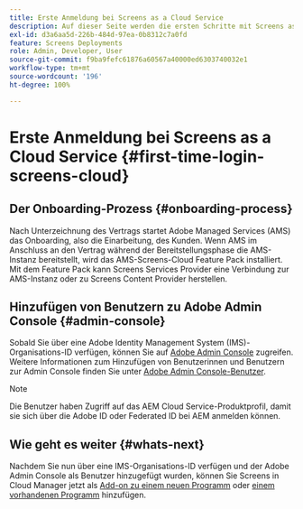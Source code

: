 ```yaml
---
title: Erste Anmeldung bei Screens as a Cloud Service
description: Auf dieser Seite werden die ersten Schritte mit Screens as a Cloud Service beschrieben.
exl-id: d3a6aa5d-226b-484d-97ea-0b8312c7a0fd
feature: Screens Deployments
role: Admin, Developer, User
source-git-commit: f9ba9fefc61876a60567a40000ed6303740032e1
workflow-type: tm+mt
source-wordcount: '196'
ht-degree: 100%

---
```


# Erste Anmeldung bei Screens as a Cloud Service {#first-time-login-screens-cloud}


## Der Onboarding-Prozess {#onboarding-process}

Nach Unterzeichnung des Vertrags startet Adobe Managed Services (AMS) das Onboarding, also die Einarbeitung, des Kunden. Wenn AMS im Anschluss an den Vertrag während der Bereitstellungsphase die AMS-Instanz bereitstellt, wird das AMS-Screens-Cloud Feature Pack installiert. Mit dem Feature Pack kann Screens Services Provider eine Verbindung zur AMS-Instanz oder zu Screens Content Provider herstellen.

## Hinzufügen von Benutzern zu Adobe Admin Console {#admin-console}

Sobald Sie über eine Adobe Identity Management System (IMS)-Organisations-ID verfügen, können Sie auf [Adobe Admin Console](https://adminconsole.adobe.com/) zugreifen. Weitere Informationen zum Hinzufügen von Benutzerinnen und Benutzern zur Admin Console finden Sie unter [Adobe Admin Console-Benutzer](https://helpx.adobe.com/de/enterprise/admin-guide.html/enterprise/using/users.ug.html).

>[!NOTE]
>Die Benutzer haben Zugriff auf das AEM Cloud Service-Produktprofil, damit sie sich über die Adobe ID oder Federated ID bei AEM anmelden können.

## Wie geht es weiter {#whats-next}

Nachdem Sie nun über eine IMS-Organisations-ID verfügen und der Adobe Admin Console als Benutzer hinzugefügt wurden, können Sie Screens in Cloud Manager jetzt als [Add-on zu einem neuen Programm](/help/screens-cloud/onboarding-screens-cloud/add-on-new-program-screens-cloud.md) oder [einem vorhandenen Programm](/help/screens-cloud/onboarding-screens-cloud/add-on-existing-program-screens-cloud.md) hinzufügen.
